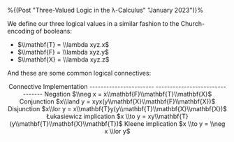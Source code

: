 %{(Post "Three-Valued Logic in the λ-Calculus"
   "January 2023")}%

We define our three logical values in a similar fashion to the Church-encoding
of booleans:

* $\\mathbf{T} = \\lambda xyz.x$
* $\\mathbf{F} = \\lambda xyz.y$
* $\\mathbf{X} = \\lambda xyz.z$

And these are some common logical connectives:

<center>
Connective                  Implementation
----------------------- --------------------------------
Negation                $\\neg x = x\\mathbf{F}\\mathbf{T}\\mathbf{X}$
Conjunction             $x\\land y = xyx(y\\mathbf{X}\\mathbf{F}\\mathbf{X})$
Disjunction             $x\\lor y = x\\mathbf{T}y(y\\mathbf{T}\\mathbf{X}\\mathbf{X})$
Łukasiewicz implication $x \\to y = xy\\mathbf{T}(y\\mathbf{T}\\mathbf{X}\\mathbf{T})$
Kleene implication      $x \\to y = \\neg x \\lor y$
</center>
